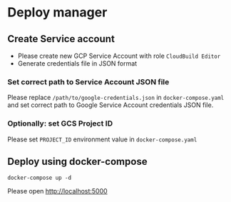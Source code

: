 # Deploy manager

## Create Service account

* Please create new GCP Service Account with role `CloudBuild Editor`
* Generate credentials file in JSON format

### Set correct path to Service Account JSON file

Please replace `/path/to/google-credentials.json` in `docker-compose.yaml` and set correct path to Google Service Account credentials JSON file.

### Optionally: set GCS Project ID

Please set `PROJECT_ID` environment value in `docker-compose.yaml`

## Deploy using docker-compose

    docker-compose up -d
    
Please open [http://localhost:5000](http://localhost:5000)
